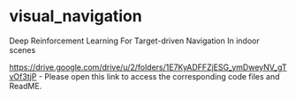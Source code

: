 # visual_navigation
Deep Reinforcement Learning For Target-driven Navigation In indoor scenes

https://drive.google.com/drive/u/2/folders/1E7KyADFFZjESG_ymDweyNV_gTvOf3tjP - Please open this link to access the corresponding code files and ReadME.
